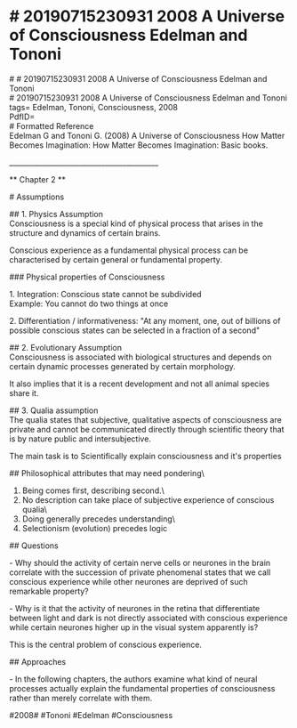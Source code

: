 # \# 20190715230931 2008 A Universe of Consciousness Edelman and Tononi

\# \# 20190715230931 2008 A Universe of Consciousness Edelman and Tononi\
\# 20190715230931 2008 A Universe of Consciousness Edelman and Tononi\
tags= Edelman, Tononi, Consciousness, 2008\
PdfID=\
\# Formatted Reference\
Edelman G and Tononi G. (2008) A Universe of Consciousness How Matter Becomes Imagination: How Matter Becomes Imagination: Basic books.

\_\_\_\_\_\_\_\_\_\_\_\_\_\_\_\_\_\_\_\_\_\_\_\_\_\_\_\_\_\_\_\_\_\_\_\_\_\_\_\_\_\_

\*\* Chapter 2 \*\*

\# Assumptions

\#\# 1. Physics Assumption\
Consciousness is a special kind of physical process that arises in the structure and dynamics of certain brains.

Conscious experience as a fundamental physical process can be characterised by certain general or fundamental property.

\#\#\# Physical properties of Consciousness

1\. Integration: Conscious state cannot be subdivided\
Example: You cannot do two things at once

2\. Differentiation / informativeness: \"At any moment, one, out of billions of possible conscious states can be selected in a fraction of a second\"

\#\# 2. Evolutionary Assumption\
Consciousness is associated with biological structures and depends on certain dynamic processes generated by certain morphology.

It also implies that it is a recent development and not all animal species share it.

\#\# 3. Qualia assumption\
The qualia states that subjective, qualitative aspects of consciousness are private and cannot be communicated directly through scientific theory that is by nature public and intersubjective.

The main task is to Scientifically explain consciousness and it\'s properties

\#\# Philosophical attributes that may need pondering\
1. Being comes first, describing second.\
2. No description can take place of subjective experience of conscious qualia\
3. Doing generally precedes understanding\
4. Selectionism (evolution) precedes logic

\#\# Questions

\- Why should the activity of certain nerve cells or neurones in the brain correlate with the succession of private phenomenal states that we call conscious experience while other neurones are deprived of such remarkable property?

\- Why is it that the activity of neurones in the retina that differentiate between light and dark is not directly associated with conscious experience while certain neurones higher up in the visual system apparently is?

This is the central problem of conscious experience.

\#\# Approaches

\- In the following chapters, the authors examine what kind of neural processes actually explain the fundamental properties of consciousness rather than merely correlate with them.

\#2008\# \#Tononi \#Edelman \#Consciousness
